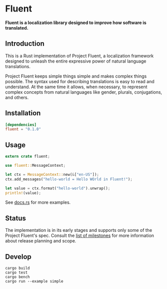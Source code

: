 # Fluent

**Fluent is a localization library designed to improve how software is translated.**

Introduction
------------

This is a Rust implementation of Project Fluent, a localization framework
designed to unleash the entire expressive power of natural language
translations.

Project Fluent keeps simple things simple and makes complex things possible.
The syntax used for describing translations is easy to read and understand.  At
the same time it allows, when necessary, to represent complex concepts from
natural languages like gender, plurals, conjugations, and others.

Installation
------------

```toml
[dependencies]
fluent = "0.1.0"
```

Usage
-----

```rust
extern crate fluent;

use fluent::MessageContext;

let ctx = MessageContext::new(&["en-US"]);
ctx.add_messages("hello-world = Hello WOrld in Fluent!");

let value = ctx.format("hello-world").unwrap();
println!(value);
```

See [docs.rs][] for more examples.

[docs.rs]: https://docs.rs/fluent/

Status
------

The implementation is in its early stages and supports only some of the Project
Fluent's spec.  Consult the [list of milestones][] for more information about
release planning and scope.

[list of milestones]: https://github.com/projectfluent/fluent-rs/milestones

Develop
-------

    cargo build
    cargo test
    cargo bench
    cargo run --example simple

